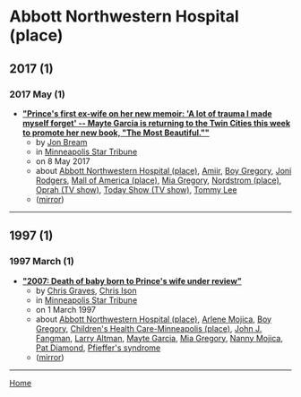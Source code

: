 # Abbott Northwestern Hospital (place)

## 2017 (1)

### 2017 May (1)

 - [**"Prince&#039;s first ex-wife on her new memoir: &#039;A lot of trauma I made myself forget&#039; -- Mayte Garcia is returning to the Twin Cities this week to promote her new book, "The Most Beautiful.""**](https://www.startribune.com/prince-s-first-ex-wife-on-her-new-memoir-a-lot-of-trauma-i-made-myself-forget/421629693/)
    - by [Jon Bream](../../../authors/jon-bream/index.md)
    - in [Minneapolis Star Tribune](../../../publications/k-o/minneapolis-star-tribune/index.md)
    - on 8 May 2017
    - about [Abbott Northwestern Hospital (place)](../../../topics/place/abbott-northwestern-hospital/index.md), [Amiir](../../../topics/amiir/index.md), [Boy Gregory](../../../topics/boy-gregory/index.md), [Joni Rodgers](../../../topics/joni-rodgers/index.md), [Mall of America (place)](../../../topics/place/mall-of-america/index.md), [Mia Gregory](../../../topics/mia-gregory/index.md), [Nordstrom (place)](../../../topics/place/nordstrom/index.md), [Oprah (TV show)](../../../topics/tv-show/oprah/index.md), [Today Show (TV show)](../../../topics/tv-show/today-show/index.md), [Tommy Lee](../../../topics/tommy-lee/index.md)
    - ([mirror](https://web.archive.org/web/*/https://www.startribune.com/prince-s-first-ex-wife-on-her-new-memoir-a-lot-of-trauma-i-made-myself-forget/421629693/))

----

## 1997 (1)

### 1997 March (1)

 - [**"2007: Death of baby born to Prince&#039;s wife under review"**](https://www.startribune.com/2007-death-of-baby-born-to-prince-s-wife-under-review/11466661/)
    - by [Chris Graves](../../../authors/chris-graves/index.md), [Chris Ison](../../../authors/chris-ison/index.md)
    - in [Minneapolis Star Tribune](../../../publications/k-o/minneapolis-star-tribune/index.md)
    - on 1 March 1997
    - about [Abbott Northwestern Hospital (place)](../../../topics/place/abbott-northwestern-hospital/index.md), [Arlene Mojica](../../../topics/arlene-mojica/index.md), [Boy Gregory](../../../topics/boy-gregory/index.md), [Children's Health Care-Minneapolis (place)](../../../topics/place/children-s-health-care-minneapolis/index.md), [John J. Fangman](../../../topics/john-j-fangman/index.md), [Larry Altman](../../../topics/larry-altman/index.md), [Mayte Garcia](../../../topics/mayte-garcia/index.md), [Mia Gregory](../../../topics/mia-gregory/index.md), [Nanny Mojica](../../../topics/nanny-mojica/index.md), [Pat Diamond](../../../topics/pat-diamond/index.md), [Pfieffer's syndrome](../../../topics/pfieffer-s-syndrome/index.md)
    - ([mirror](https://web.archive.org/web/*/https://www.startribune.com/2007-death-of-baby-born-to-prince-s-wife-under-review/11466661/))

----

[Home](../index.md)
